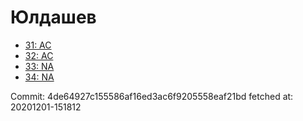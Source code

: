 # Юлдашев
- [31: AC](31.md)
- [32: AC](32.md)
- [33: NA](33.md)
- [34: NA](34.md)

Commit: 4de64927c155586af16ed3ac6f9205558eaf21bd
 fetched at: 20201201-151812
